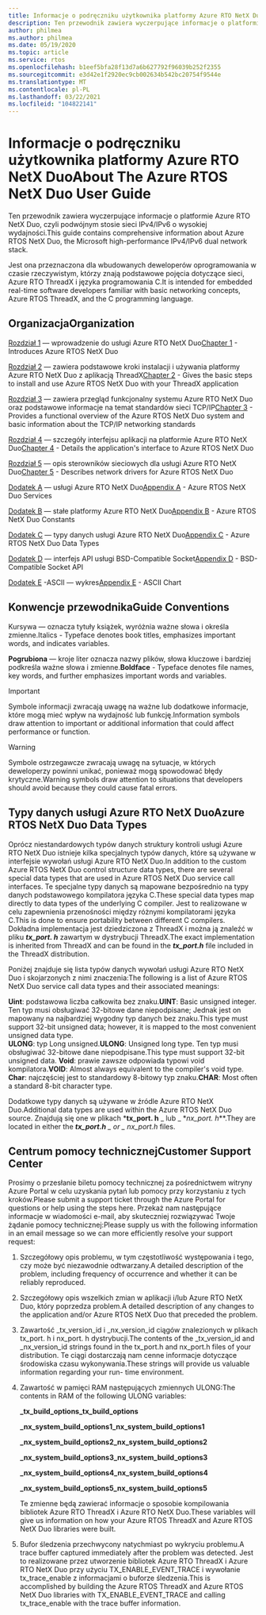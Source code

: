 ```yaml
---
title: Informacje o podręczniku użytkownika platformy Azure RTO NetX Duo
description: Ten przewodnik zawiera wyczerpujące informacje o platformie Azure RTO NetX Duo, czyli podwójnym stosie sieci IPv4/IPv6 o wysokiej wydajności.
author: philmea
ms.author: philmea
ms.date: 05/19/2020
ms.topic: article
ms.service: rtos
ms.openlocfilehash: b1eef5bfa28f13d7a6b627792f96039b252f2355
ms.sourcegitcommit: e3d42e1f2920ec9cb002634b542bc20754f9544e
ms.translationtype: MT
ms.contentlocale: pl-PL
ms.lasthandoff: 03/22/2021
ms.locfileid: "104822141"
---
```

# <a name="about-the-azure-rtos-netx-duo-user-guide"></a><span data-ttu-id="eaad7-103">Informacje o podręczniku użytkownika platformy Azure RTO NetX Duo</span><span class="sxs-lookup"><span data-stu-id="eaad7-103">About The Azure RTOS NetX Duo User Guide</span></span>

<span data-ttu-id="eaad7-104">Ten przewodnik zawiera wyczerpujące informacje o platformie Azure RTO NetX Duo, czyli podwójnym stosie sieci IPv4/IPv6 o wysokiej wydajności.</span><span class="sxs-lookup"><span data-stu-id="eaad7-104">This guide contains comprehensive information about Azure RTOS NetX Duo, the Microsoft high-performance IPv4/IPv6 dual network stack.</span></span> 

<span data-ttu-id="eaad7-105">Jest ona przeznaczona dla wbudowanych deweloperów oprogramowania w czasie rzeczywistym, którzy znają podstawowe pojęcia dotyczące sieci, Azure RTO ThreadX i języka programowania C.</span><span class="sxs-lookup"><span data-stu-id="eaad7-105">It is intended for embedded real-time software developers familiar with basic networking concepts, Azure RTOS ThreadX, and the C programming language.</span></span>

## <a name="organization"></a><span data-ttu-id="eaad7-106">Organizacja</span><span class="sxs-lookup"><span data-stu-id="eaad7-106">Organization</span></span>

<span data-ttu-id="eaad7-107">[Rozdział 1](chapter1.md) — wprowadzenie do usługi Azure RTO NetX Duo</span><span class="sxs-lookup"><span data-stu-id="eaad7-107">[Chapter 1](chapter1.md) - Introduces Azure RTOS NetX Duo</span></span>

<span data-ttu-id="eaad7-108">[Rozdział 2](chapter2.md) — zawiera podstawowe kroki instalacji i używania platformy Azure RTO NetX Duo z aplikacją ThreadX</span><span class="sxs-lookup"><span data-stu-id="eaad7-108">[Chapter 2](chapter2.md) - Gives the basic steps to install and use Azure RTOS NetX Duo with your ThreadX application</span></span>

<span data-ttu-id="eaad7-109">[Rozdział 3](chapter3.md) — zawiera przegląd funkcjonalny systemu Azure RTO NetX Duo oraz podstawowe informacje na temat standardów sieci TCP/IP</span><span class="sxs-lookup"><span data-stu-id="eaad7-109">[Chapter 3](chapter3.md) - Provides a functional overview of the Azure RTOS NetX Duo system and basic information about the TCP/IP networking standards</span></span>

<span data-ttu-id="eaad7-110">[Rozdział 4](chapter4.md) — szczegóły interfejsu aplikacji na platformie Azure RTO NetX Duo</span><span class="sxs-lookup"><span data-stu-id="eaad7-110">[Chapter 4](chapter4.md) - Details the application's interface to Azure RTOS NetX Duo</span></span>

<span data-ttu-id="eaad7-111">[Rozdział 5](chapter5.md) — opis sterowników sieciowych dla usługi Azure RTO NetX Duo</span><span class="sxs-lookup"><span data-stu-id="eaad7-111">[Chapter 5](chapter5.md) - Describes network drivers for Azure RTOS NetX Duo</span></span>

<span data-ttu-id="eaad7-112">[Dodatek A](appendix-a.md) — usługi Azure RTO NetX Duo</span><span class="sxs-lookup"><span data-stu-id="eaad7-112">[Appendix A](appendix-a.md) - Azure RTOS NetX Duo Services</span></span>

<span data-ttu-id="eaad7-113">[Dodatek B](appendix-b.md) — stałe platformy Azure RTO NetX Duo</span><span class="sxs-lookup"><span data-stu-id="eaad7-113">[Appendix B](appendix-b.md) - Azure RTOS NetX Duo Constants</span></span>

<span data-ttu-id="eaad7-114">[Dodatek C](appendix-c.md) — typy danych usługi Azure RTO NetX Duo</span><span class="sxs-lookup"><span data-stu-id="eaad7-114">[Appendix C](appendix-c.md) - Azure RTOS NetX Duo Data Types</span></span>

<span data-ttu-id="eaad7-115">[Dodatek D](appendix-d.md) — interfejs API usługi BSD-Compatible Socket</span><span class="sxs-lookup"><span data-stu-id="eaad7-115">[Appendix D](appendix-d.md) - BSD-Compatible Socket API</span></span>

<span data-ttu-id="eaad7-116">[Dodatek E](appendix-e.md) -ASCII — wykres</span><span class="sxs-lookup"><span data-stu-id="eaad7-116">[Appendix E](appendix-e.md) - ASCII Chart</span></span>

## <a name="guide-conventions"></a><span data-ttu-id="eaad7-117">Konwencje przewodnika</span><span class="sxs-lookup"><span data-stu-id="eaad7-117">Guide Conventions</span></span>

<span data-ttu-id="eaad7-118">Kursywa — oznacza tytuły książek, wyróżnia ważne słowa i określa zmienne.</span><span class="sxs-lookup"><span data-stu-id="eaad7-118">Italics - Typeface denotes book titles, emphasizes important words, and indicates variables.</span></span>

<span data-ttu-id="eaad7-119">**Pogrubiona** — kroje liter oznacza nazwy plików, słowa kluczowe i bardziej podkreśla ważne słowa i zmienne.</span><span class="sxs-lookup"><span data-stu-id="eaad7-119">**Boldface** - Typeface denotes file names, key words, and further emphasizes important words and variables.</span></span>

> [!IMPORTANT]
> <span data-ttu-id="eaad7-120">Symbole informacji zwracają uwagę na ważne lub dodatkowe informacje, które mogą mieć wpływ na wydajność lub funkcję.</span><span class="sxs-lookup"><span data-stu-id="eaad7-120">Information symbols draw attention to important or additional information that could affect performance or function.</span></span>
 
> [!WARNING]
> <span data-ttu-id="eaad7-121">Symbole ostrzegawcze zwracają uwagę na sytuacje, w których deweloperzy powinni unikać, ponieważ mogą spowodować błędy krytyczne.</span><span class="sxs-lookup"><span data-stu-id="eaad7-121">Warning symbols draw attention to situations that developers should avoid because they could cause fatal errors.</span></span>

## <a name="azure-rtos-netx-duo-data-types"></a><span data-ttu-id="eaad7-122">Typy danych usługi Azure RTO NetX Duo</span><span class="sxs-lookup"><span data-stu-id="eaad7-122">Azure RTOS NetX Duo Data Types</span></span>

<span data-ttu-id="eaad7-123">Oprócz niestandardowych typów danych struktury kontroli usługi Azure RTO NetX Duo istnieje kilka specjalnych typów danych, które są używane w interfejsie wywołań usługi Azure RTO NetX Duo.</span><span class="sxs-lookup"><span data-stu-id="eaad7-123">In addition to the custom Azure RTOS NetX Duo control structure data types, there are several special data types that are used in Azure RTOS NetX Duo service call interfaces.</span></span> <span data-ttu-id="eaad7-124">Te specjalne typy danych są mapowane bezpośrednio na typy danych podstawowego kompilatora języka C.</span><span class="sxs-lookup"><span data-stu-id="eaad7-124">These special data types map directly to data types of the underlying C compiler.</span></span> <span data-ttu-id="eaad7-125">Jest to realizowane w celu zapewnienia przenośności między różnymi kompilatorami języka C.</span><span class="sxs-lookup"><span data-stu-id="eaad7-125">This is done to ensure portability between different C compilers.</span></span> <span data-ttu-id="eaad7-126">Dokładna implementacja jest dziedziczona z ThreadX i można ją znaleźć w pliku ***tx_port. h*** zawartym w dystrybucji ThreadX.</span><span class="sxs-lookup"><span data-stu-id="eaad7-126">The exact implementation is inherited from ThreadX and can be found in the ***tx_port.h*** file included in the ThreadX distribution.</span></span>

<span data-ttu-id="eaad7-127">Poniżej znajduje się lista typów danych wywołań usługi Azure RTO NetX Duo i skojarzonych z nimi znaczenia:</span><span class="sxs-lookup"><span data-stu-id="eaad7-127">The following is a list of Azure RTOS NetX Duo service call data types and their associated meanings:</span></span>

<span data-ttu-id="eaad7-128">**Uint**: podstawowa liczba całkowita bez znaku.</span><span class="sxs-lookup"><span data-stu-id="eaad7-128">**UINT**: Basic unsigned integer.</span></span> <span data-ttu-id="eaad7-129">Ten typ musi obsługiwać 32-bitowe dane niepodpisane; Jednak jest on mapowany na najbardziej wygodny typ danych bez znaku.</span><span class="sxs-lookup"><span data-stu-id="eaad7-129">This type must support 32-bit unsigned data; however, it is mapped to the most convenient unsigned data type.</span></span>  
<span data-ttu-id="eaad7-130">**ULONG**: typ Long unsigned.</span><span class="sxs-lookup"><span data-stu-id="eaad7-130">**ULONG**: Unsigned long type.</span></span> <span data-ttu-id="eaad7-131">Ten typ musi obsługiwać 32-bitowe dane niepodpisane.</span><span class="sxs-lookup"><span data-stu-id="eaad7-131">This type must support 32-bit unsigned  data.</span></span>
<span data-ttu-id="eaad7-132">**Void**: prawie zawsze odpowiada typowi void kompilatora.</span><span class="sxs-lookup"><span data-stu-id="eaad7-132">**VOID**: Almost always equivalent to the compiler's void type.</span></span>  
<span data-ttu-id="eaad7-133">**Char**: najczęściej jest to standardowy 8-bitowy typ znaku.</span><span class="sxs-lookup"><span data-stu-id="eaad7-133">**CHAR**: Most often a standard 8-bit character type.</span></span>  

<span data-ttu-id="eaad7-134">Dodatkowe typy danych są używane w źródle Azure RTO NetX Duo.</span><span class="sxs-lookup"><span data-stu-id="eaad7-134">Additional data types are used within the Azure RTOS NetX Duo source.</span></span> <span data-ttu-id="eaad7-135">Znajdują się one w plikach \***tx_port. h** _ lub _ \*_nx_port. h_\*\*.</span><span class="sxs-lookup"><span data-stu-id="eaad7-135">They are located in either the ***tx_port.h** _ or _ *_nx_port.h_** files.</span></span>

## <a name="customer-support-center"></a><span data-ttu-id="eaad7-136">Centrum pomocy technicznej</span><span class="sxs-lookup"><span data-stu-id="eaad7-136">Customer Support Center</span></span>

<span data-ttu-id="eaad7-137">Prosimy o przesłanie biletu pomocy technicznej za pośrednictwem witryny Azure Portal w celu uzyskania pytań lub pomocy przy korzystaniu z tych kroków.</span><span class="sxs-lookup"><span data-stu-id="eaad7-137">Please submit a support ticket through the Azure Portal for questions or help using the steps here.</span></span> <span data-ttu-id="eaad7-138">Przekaż nam następujące informacje w wiadomości e-mail, aby skuteczniej rozwiązywać Twoje żądanie pomocy technicznej:</span><span class="sxs-lookup"><span data-stu-id="eaad7-138">Please supply us with the following information in an email message so we can more efficiently resolve your support request:</span></span>

1. <span data-ttu-id="eaad7-139">Szczegółowy opis problemu, w tym częstotliwość występowania i tego, czy może być niezawodnie odtwarzany.</span><span class="sxs-lookup"><span data-stu-id="eaad7-139">A detailed description of the problem, including frequency of occurrence and whether it can be reliably reproduced.</span></span>
2. <span data-ttu-id="eaad7-140">Szczegółowy opis wszelkich zmian w aplikacji i/lub Azure RTO NetX Duo, który poprzedza problem.</span><span class="sxs-lookup"><span data-stu-id="eaad7-140">A detailed description of any changes to the application and/or Azure RTOS NetX Duo that preceded the problem.</span></span>
3. <span data-ttu-id="eaad7-141">Zawartość _tx_version_id i _nx_version_id ciągów znalezionych w plikach tx_port. h i nx_port. h dystrybucji.</span><span class="sxs-lookup"><span data-stu-id="eaad7-141">The contents of the _tx_version_id and _nx_version_id strings found in the tx_port.h and nx_port.h files of your distribution.</span></span> <span data-ttu-id="eaad7-142">Te ciągi dostarczają nam cenne informacje dotyczące środowiska czasu wykonywania.</span><span class="sxs-lookup"><span data-stu-id="eaad7-142">These strings will provide us valuable information regarding your run- time environment.</span></span>
4. <span data-ttu-id="eaad7-143">Zawartość w pamięci RAM następujących zmiennych ULONG:</span><span class="sxs-lookup"><span data-stu-id="eaad7-143">The contents in RAM of the following ULONG variables:</span></span>

    <span data-ttu-id="eaad7-144">**_tx_build_options**</span><span class="sxs-lookup"><span data-stu-id="eaad7-144">**_tx_build_options**</span></span>

    <span data-ttu-id="eaad7-145">**_nx_system_build_options1**</span><span class="sxs-lookup"><span data-stu-id="eaad7-145">**_nx_system_build_options1**</span></span>

    <span data-ttu-id="eaad7-146">**_nx_system_build_options2**</span><span class="sxs-lookup"><span data-stu-id="eaad7-146">**_nx_system_build_options2**</span></span>

    <span data-ttu-id="eaad7-147">**_nx_system_build_options3**</span><span class="sxs-lookup"><span data-stu-id="eaad7-147">**_nx_system_build_options3**</span></span>

    <span data-ttu-id="eaad7-148">**_nx_system_build_options4**</span><span class="sxs-lookup"><span data-stu-id="eaad7-148">**_nx_system_build_options4**</span></span>

    <span data-ttu-id="eaad7-149">**_nx_system_build_options5**</span><span class="sxs-lookup"><span data-stu-id="eaad7-149">**_nx_system_build_options5**</span></span>

    <span data-ttu-id="eaad7-150">Te zmienne będą zawierać informacje o sposobie kompilowania bibliotek Azure RTO ThreadX i Azure RTO NetX Duo.</span><span class="sxs-lookup"><span data-stu-id="eaad7-150">These variables will give us information on how your Azure RTOS ThreadX and Azure RTOS NetX Duo libraries were built.</span></span>

5. <span data-ttu-id="eaad7-151">Bufor śledzenia przechwycony natychmiast po wykryciu problemu.</span><span class="sxs-lookup"><span data-stu-id="eaad7-151">A trace buffer captured immediately after the problem was detected.</span></span> <span data-ttu-id="eaad7-152">Jest to realizowane przez utworzenie bibliotek Azure RTO ThreadX i Azure RTO NetX Duo przy użyciu TX_ENABLE_EVENT_TRACE i wywołanie tx_trace_enable z informacjami o buforze śledzenia.</span><span class="sxs-lookup"><span data-stu-id="eaad7-152">This is accomplished by building the Azure RTOS ThreadX and Azure RTOS NetX Duo libraries with TX_ENABLE_EVENT_TRACE and calling tx_trace_enable with the trace buffer information.</span></span>
